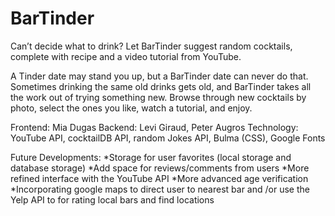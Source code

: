 # BarTinder
Can’t decide what to drink? Let BarTinder suggest random cocktails, complete with recipe and a video tutorial from YouTube.

A Tinder date may stand you up, but a BarTinder date can never do that. 
Sometimes drinking the same old drinks gets old, and BarTinder takes all the work out of trying something new. Browse through new cocktails by photo, select the ones you like, watch a tutorial, and enjoy.

Frontend: Mia Dugas
Backend: Levi Giraud, Peter Augros
Technology: 
YouTube API, cocktailDB API, random Jokes API, Bulma (CSS), Google Fonts

Future Developments:
*Storage for user favorites (local storage and database storage)
*Add space for reviews/comments from users
*More refined interface with the YouTube API
*More advanced age verification
*Incorporating google maps to direct user to nearest bar and /or use the Yelp API to for rating local bars and find locations
  
